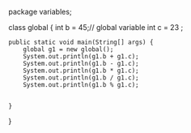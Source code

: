 package variables;

class global {
	int b = 45;// global variable
	int  c = 23 ;
		
	
	
	public static void main(String[] args) {
		global g1 = new global();
		System.out.println(g1.b + g1.c);
		System.out.println(g1.b - g1.c);
		System.out.println(g1.b * g1.c);
		System.out.println(g1.b / g1.c);
		System.out.println(g1.b % g1.c);
		
		
	}
} 
